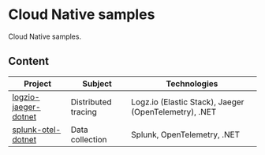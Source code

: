 # Cloud Native samples

Cloud Native samples.

## Content

Project | Subject | Technologies
------- | ------- | ------------
[logzio-jaeger-dotnet](./logzio-jaeger-dotnet/README.md) | Distributed tracing | Logz.io (Elastic Stack), Jaeger (OpenTelemetry), .NET
[splunk-otel-dotnet](./splunk-otel-dotnet/README.md) | Data collection | Splunk, OpenTelemetry, .NET
